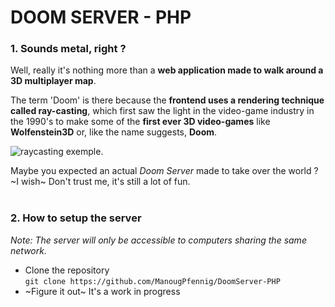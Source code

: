 # DOOM SERVER - PHP
### 1. Sounds metal, right ?

Well, really it's nothing more than a **web application made to walk around a 3D multiplayer map**.

The term 'Doom' is there because the **frontend uses a rendering technique called ray-casting**, which first saw the light in the video-game industry in the 1990's to make some of the **first ever 3D video-games** like **Wolfenstein3D** or, like the name suggests, **Doom**.

![raycasting exemple.](https://upload.wikimedia.org/wikipedia/commons/e/e7/Simple_raycasting_with_fisheye_correction.gif)

Maybe you expected an actual *Doom Server* made to take over the world ? ~I wish~ Don't trust me, it's still a lot of fun.
<br/><br/>

### 2. How to setup the server
*Note: The server will only be accessible to computers sharing the same network.*

- Clone the repository\
```git clone https://github.com/ManougPfennig/DoomServer-PHP```
- ~Figure it out~ It's a work in progress 
